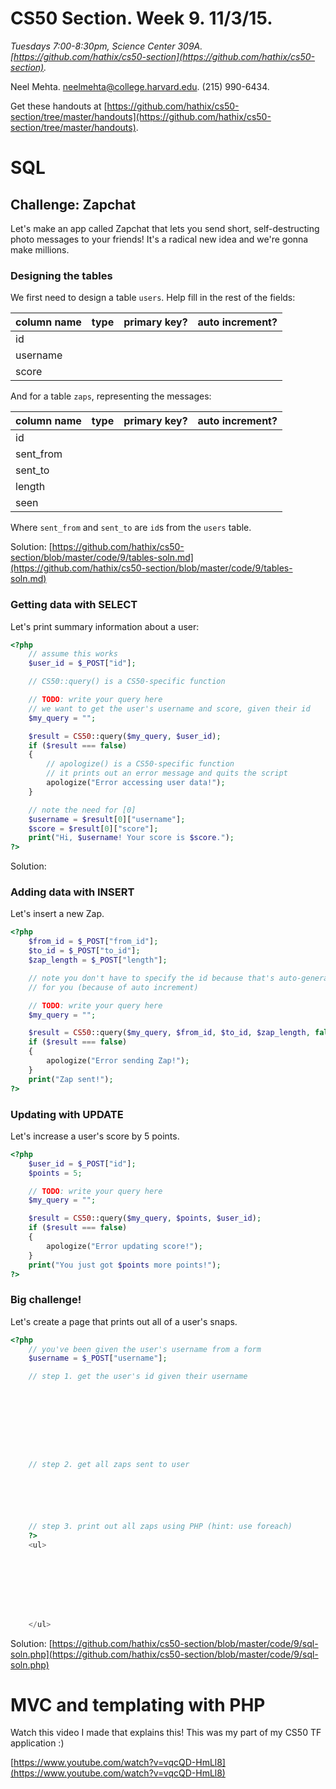 # CS50 Section. Week 9. 11/3/15.
_Tuesdays 7:00-8:30pm, Science Center 309A. [https://github.com/hathix/cs50-section](https://github.com/hathix/cs50-section)._

Neel Mehta. neelmehta@college.harvard.edu. (215) 990-6434.

Get these handouts at [https://github.com/hathix/cs50-section/tree/master/handouts](https://github.com/hathix/cs50-section/tree/master/handouts).

# SQL
## Challenge: Zapchat
Let's make an app called Zapchat that lets you send short, self-destructing photo messages to your friends! It's a radical new idea and we're gonna make millions.

### Designing the tables
We first need to design a table `users`. Help fill in the rest of the fields:

column name | type | primary key? | auto increment?
----------- | ---- | ------------ | ---------------
id          |      |              |
username    |      |              |
score       |      |              |

And for a table `zaps`, representing the messages:

column name | type | primary key? | auto increment?
----------- | ---- | ------------ | ---------------
id          |      |              |
sent_from   |      |              |
sent_to     |      |              |
length      |      |              |
seen        |      |              |

Where `sent_from` and `sent_to` are `id`s from the `users` table.

Solution: [https://github.com/hathix/cs50-section/blob/master/code/9/tables-soln.md](https://github.com/hathix/cs50-section/blob/master/code/9/tables-soln.md)

### Getting data with SELECT
Let's print summary information about a user:

```php
<?php
    // assume this works
    $user_id = $_POST["id"];

    // CS50::query() is a CS50-specific function

    // TODO: write your query here
    // we want to get the user's username and score, given their id
    $my_query = "";

    $result = CS50::query($my_query, $user_id);
    if ($result === false)
    {
        // apologize() is a CS50-specific function
        // it prints out an error message and quits the script
        apologize("Error accessing user data!");
    }

    // note the need for [0]
    $username = $result[0]["username"];
    $score = $result[0]["score"];
    print("Hi, $username! Your score is $score.");
?>
```

Solution:

### Adding data with INSERT
Let's insert a new Zap.

```php
<?php
    $from_id = $_POST["from_id"];
    $to_id = $_POST["to_id"];
    $zap_length = $_POST["length"];

    // note you don't have to specify the id because that's auto-generated
    // for you (because of auto increment)

    // TODO: write your query here
    $my_query = "";

    $result = CS50::query($my_query, $from_id, $to_id, $zap_length, false);
    if ($result === false)
    {
        apologize("Error sending Zap!");        
    }
    print("Zap sent!");
?>
```

### Updating with UPDATE
Let's increase a user's score by 5 points.

```php
<?php
    $user_id = $_POST["id"];
    $points = 5;

    // TODO: write your query here
    $my_query = "";

    $result = CS50::query($my_query, $points, $user_id);
    if ($result === false)
    {
        apologize("Error updating score!");    
    }
    print("You just got $points more points!");
?>
```

### Big challenge!
Let's create a page that prints out all of a user's snaps.

```php
<?php
    // you've been given the user's username from a form
    $username = $_POST["username"];

    // step 1. get the user's id given their username









    // step 2. get all zaps sent to user






    // step 3. print out all zaps using PHP (hint: use foreach)
    ?>
    <ul>








    </ul>
```

Solution: [https://github.com/hathix/cs50-section/blob/master/code/9/sql-soln.php](https://github.com/hathix/cs50-section/blob/master/code/9/sql-soln.php)

# MVC and templating with PHP
Watch this video I made that explains this! This was my part of my CS50 TF application :)

[https://www.youtube.com/watch?v=vqcQD-HmLl8](https://www.youtube.com/watch?v=vqcQD-HmLl8)
